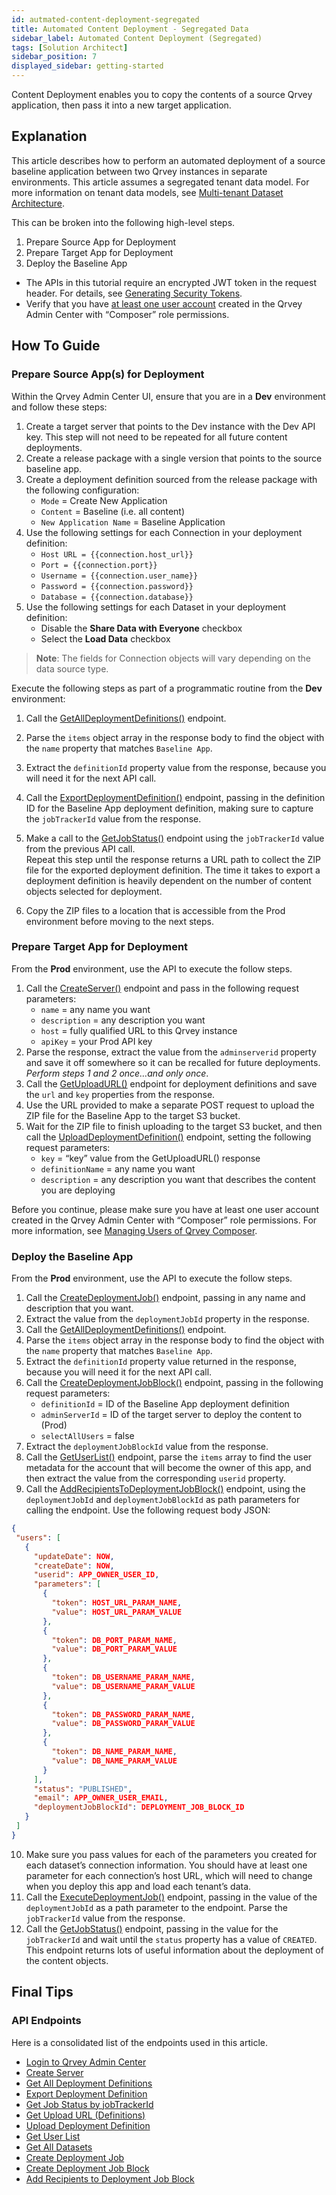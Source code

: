 ```yaml
---
id: autmated-content-deployment-segregated 
title: Automated Content Deployment - Segregated Data
sidebar_label: Automated Content Deployment (Segregated)
tags: [Solution Architect]
sidebar_position: 7
displayed_sidebar: getting-started
---
```


<div style={{textAlign: "justify"}}>

Content Deployment enables you to copy the contents of a source Qrvey application, then pass it into a new target application.

## Explanation

This article describes how to perform an automated deployment of a source baseline application between two Qrvey instances in separate environments. This article assumes a segregated tenant data model. For more information on tenant data models, see [Multi-tenant Dataset Architecture](./01-Multi%20Tenant%20Solution/multi-tenant-dataset-architecture.md).  

This can be broken into the following high-level steps.
1. Prepare Source App for Deployment
2. Prepare Target App for Deployment
3. Deploy the Baseline App

* The APIs in this tutorial require an encrypted JWT token in the request header. For details, see [Generating Security Tokens](../../software-developer/06-Working%20with%20Qrvey%20APIs/generating-security-tokens.md).
* Verify that you have [at least one user account](../managing-users.md) created in the Qrvey Admin Center with “Composer” role permissions.

## How To Guide

### Prepare Source App(s) for Deployment

Within the Qrvey Admin Center UI, ensure that you are in a **Dev** environment and follow these steps:

1. Create a target server that points to the Dev instance with the Dev API key.  This step will not need to be repeated for all future content deployments.
2. Create a release package with a single version that points to the source baseline app.
3. Create a deployment definition sourced from the release package with the following configuration:
    * `Mode` = Create New Application
    * `Content` = Baseline (i.e. all content)
    * `New Application Name` = Baseline Application
4. Use the following settings for each Connection in your deployment definition:
    * `Host URL = {{connection.host_url}}`
    * `Port = {{connection.port}}`
    * `Username = {{connection.user_name}}`
    * `Password = {{connection.password}}`
    * `Database = {{connection.database}}`
5. Use the following settings for each Dataset in your deployment definition:
    * Disable the **Share Data with Everyone** checkbox
    * Select the **Load Data** checkbox

>**Note**:  The fields for Connection objects will vary depending on the data source type.

Execute the following steps as part of a programmatic routine from the **Dev** environment:
1. Call the [GetAllDeploymentDefinitions()](https://qrvey.stoplight.io/docs/qrvey-api-doc/40cdaed8ecd8b-get-all-deployment-definitions) endpoint.
2. Parse the `items` object array in the response body to find the object with the `name` property that matches `Baseline App`.
3. Extract the `definitionId` property value from the response, because you will need it for the next API call.
4. Call the [ExportDeploymentDefinition()](https://qrvey.stoplight.io/docs/qrvey-api-doc/e83fd7ad23195-export-deployment-definition) endpoint, passing in the definition ID for the Baseline App deployment definition, making sure to capture the `jobTrackerId` value from the response.
5. Make a call to the [GetJobStatus()](https://qrvey.stoplight.io/docs/qrvey-api-doc/locquocpky6qv-get-job-status-by-job-tracker-id) endpoint using the `jobTrackerId` value from the previous API call.  
Repeat this step until the response returns a URL path to collect the ZIP file for the exported deployment definition. The time it takes to export a deployment definition is heavily dependent on the number of content objects selected for deployment.

7. Copy the ZIP files to a location that is accessible from the Prod environment before moving to the next steps.

### Prepare Target App for Deployment

From the **Prod** environment, use the API to execute the follow steps.

1. Call the [CreateServer()](https://qrvey.stoplight.io/docs/qrvey-api-doc/2a028d399e95b-create-server) endpoint and pass in the following request parameters:
    * `name` = any name you want
    * `description` = any description you want
    * `host` = fully qualified URL to this Qrvey instance
    * `apiKey` = your Prod API key
2. Parse the response, extract the value from the `adminserverid` property and save it off somewhere so it can be recalled for future deployments.  *Perform steps 1 and 2 once…and only once*.
3. Call the [GetUploadURL()](https://qrvey.stoplight.io/docs/qrvey-api-doc/76c769bdb3fe5-get-upload-url-definitions) endpoint for deployment definitions and save the `url` and `key` properties from the response.
4. Use the URL provided to make a separate POST request to upload the ZIP file for the Baseline App to the target S3 bucket.
5. Wait for the ZIP file to finish uploading to the target S3 bucket, and then call the [UploadDeploymentDefinition()](https://qrvey.stoplight.io/docs/qrvey-api-doc/7b3389f298ff9-upload-deployment-definition) endpoint, setting the following request parameters:
    * `key` = “key” value from the GetUploadURL() response
    * `definitionName` = any name you want
    * `description` = any description you want that describes the content you are deploying

Before you continue, please make sure you have at least one user account created in the Qrvey Admin Center with “Composer” role permissions. For more information, see [Managing Users of Qrvey Composer](../managing-users.md).

### Deploy the Baseline App

From the **Prod** environment, use the API to execute the follow steps.

1. Call the [CreateDeploymentJob()](https://qrvey.stoplight.io/docs/qrvey-api-doc/43d7fa165bb72-create-deployment-job) endpoint, passing in any name and description that you want.
2. Extract the value from the `deploymentJobId` property in the response.
3. Call the [GetAllDeploymentDefinitions()](https://qrvey.stoplight.io/docs/qrvey-api-doc/40cdaed8ecd8b-get-all-deployment-definitions) endpoint.
4. Parse the `items` object array in the response body to find the object with the `name` property that matches `Baseline App`.
5. Extract the `definitionId` property value returned in the response, because you will need it for the next API call.
6. Call the [CreateDeploymentJobBlock()](https://qrvey.stoplight.io/docs/qrvey-api-doc/d5cf25a16aa4c-create-deployment-job-block) endpoint, passing in the following request parameters:
    * `definitionId` = ID of the Baseline App deployment definition
    * `adminServerId` = ID of the target server to deploy the content to  (Prod)
    * `selectAllUsers` = false
7. Extract the `deploymentJobBlockId` value from the response.
8. Call the [GetUserList()](https://qrvey.stoplight.io/docs/qrvey-api-doc/2f4a96d989b65-get-user-list) endpoint, parse the `items` array to find the user metadata for the account that will become the owner of this app, and then extract the value from the corresponding `userid` property.
9. Call the [AddRecipientsToDeploymentJobBlock()](https://qrvey.stoplight.io/docs/qrvey-api-doc/dq6nwy2k9kpzn-add-recipients-to-deployment-job-block) endpoint, using the `deploymentJobId` and `deploymentJobBlockId` as path parameters for calling the endpoint.  Use the following request body JSON:

```json
{ 
 "users": [
   {
     "updateDate": NOW,
     "createDate": NOW,
     "userid": APP_OWNER_USER_ID,
     "parameters": [
       {
         "token": HOST_URL_PARAM_NAME,
         "value": HOST_URL_PARAM_VALUE
       },
       {
         "token": DB_PORT_PARAM_NAME,
         "value": DB_PORT_PARAM_VALUE
       },
       {
         "token": DB_USERNAME_PARAM_NAME,
         "value": DB_USERNAME_PARAM_VALUE
       },
       {
         "token": DB_PASSWORD_PARAM_NAME,
         "value": DB_PASSWORD_PARAM_VALUE
       }, 
       {
         "token": DB_NAME_PARAM_NAME,
         "value": DB_NAME_PARAM_VALUE
       }
     ],
     "status": "PUBLISHED",
     "email": APP_OWNER_USER_EMAIL,
     "deploymentJobBlockId": DEPLOYMENT_JOB_BLOCK_ID
   }
 ]
}
```

10. Make sure you pass values for each of the parameters you created for each dataset’s connection information.  You should have at least one parameter for each connection’s host URL, which will need to change when you deploy this app and load each tenant’s data.
11. Call the [ExecuteDeploymentJob()](https://qrvey.stoplight.io/docs/qrvey-api-doc/ml6wb5114qoz2-execute-deployment-job) endpoint, passing in the value of the `deploymentJobId` as a path parameter to the endpoint.
Parse the `jobTrackerId` value from the response.
12. Call the [GetJobStatus()](https://qrvey.stoplight.io/docs/qrvey-api-doc/locquocpky6qv-get-job-status-by-job-tracker-id) endpoint, passing in the value for the `jobTrackerId` and wait until the `status` property has a value of `CREATED`. This endpoint returns lots of useful information about the deployment of the content objects.

## Final Tips

### API Endpoints

Here is a consolidated list of the endpoints used in this article.

* [Login to Qrvey Admin Center](https://qrvey.stoplight.io/docs/qrvey-api-doc/14715a09b2bc0-log-in-to-qrvey-admin-center)
* [Create Server](https://qrvey.stoplight.io/docs/qrvey-api-doc/2a028d399e95b-create-server)
* [Get All Deployment Definitions](https://qrvey.stoplight.io/docs/qrvey-api-doc/40cdaed8ecd8b-get-all-deployment-definitions)
* [Export Deployment Definition](https://qrvey.stoplight.io/docs/qrvey-api-doc/e83fd7ad23195-export-deployment-definition)
* [Get Job Status by jobTrackerId](https://qrvey.stoplight.io/docs/qrvey-api-doc/locquocpky6qv-get-job-status-by-job-tracker-id)
* [Get Upload URL (Definitions)](https://qrvey.stoplight.io/docs/qrvey-api-doc/76c769bdb3fe5-get-upload-url-definitions])
* [Upload Deployment Definition](https://qrvey.stoplight.io/docs/qrvey-api-doc/7b3389f298ff9-upload-deployment-definition)
* [Get User List](https://qrvey.stoplight.io/docs/qrvey-api-doc/2f4a96d989b65-get-user-list)
* [Get All Datasets](https://qrvey.stoplight.io/docs/qrvey-api-doc/ae33c9e237eb3-get-all-datasets)
* [Create Deployment Job](https://qrvey.stoplight.io/docs/qrvey-api-doc/43d7fa165bb72-create-deployment-job)
* [Create Deployment Job Block](https://qrvey.stoplight.io/docs/qrvey-api-doc/d5cf25a16aa4c-create-deployment-job-block)
* [Add Recipients to Deployment Job Block](https://qrvey.stoplight.io/docs/qrvey-api-doc/dq6nwy2k9kpzn-add-recipients-to-deployment-job-block)

</div>